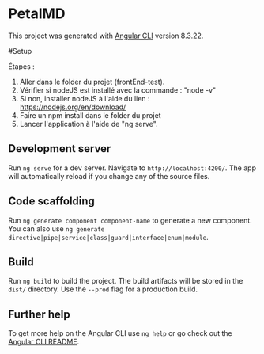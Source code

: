 # PetalMD

This project was generated with [Angular CLI](https://github.com/angular/angular-cli) version 8.3.22.

#Setup

Étapes : 

1. Aller dans le folder du projet (frontEnd-test).
2. Vérifier si nodeJS est installé avec la commande : "node -v"
3. Si non, installer nodeJS à l'aide du lien : https://nodejs.org/en/download/ 
4. Faire un npm install dans le folder du projet 
5. Lancer l'application à l'aide de "ng serve".


## Development server

Run `ng serve` for a dev server. Navigate to `http://localhost:4200/`. The app will automatically reload if you change any of the source files.

## Code scaffolding

Run `ng generate component component-name` to generate a new component. You can also use `ng generate directive|pipe|service|class|guard|interface|enum|module`.

## Build

Run `ng build` to build the project. The build artifacts will be stored in the `dist/` directory. Use the `--prod` flag for a production build.


## Further help

To get more help on the Angular CLI use `ng help` or go check out the [Angular CLI README](https://github.com/angular/angular-cli/blob/master/README.md).
